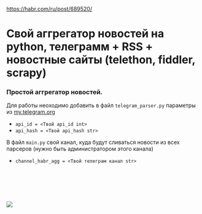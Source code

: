 https://habr.com/ru/post/689520/

# Свой аггрегатор новостей на python, телеграмм + RSS + новостные сайты (telethon, fiddler, scrapy)

### Простой аггрегатор новостей.

Для работы неоходимо добавить в файл `telegram_parser.py` параметры из [my.telegram.org](https://my.telegram.org)
- `api_id = <Твой api_id int>`
- `api_hash = <Твой api_hash str>`

В файл `main.py` свой канал, куда будут сливаться новости из всех парсеров (нужно быть администратором этого канала)
- `channel_habr_agg = <Твой телеграм канал str>`



<br/><br/>
---
[![](https://habrastorage.org/webt/gz/gc/i6/gzgci6pivvdnk-gmj-kepml5q9y.gif)](https://yoomoney.ru/to/4100117863420642)
